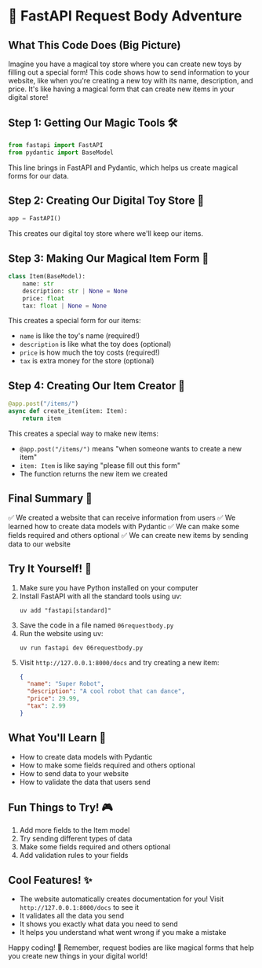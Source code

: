 # 🌟 FastAPI Request Body Adventure

## What This Code Does (Big Picture)
Imagine you have a magical toy store where you can create new toys by filling out a special form! This code shows how to send information to your website, like when you're creating a new toy with its name, description, and price. It's like having a magical form that can create new items in your digital store!

## Step 1: Getting Our Magic Tools 🛠️
```python
from fastapi import FastAPI
from pydantic import BaseModel
```
This line brings in FastAPI and Pydantic, which helps us create magical forms for our data.

## Step 2: Creating Our Digital Toy Store 🏪
```python
app = FastAPI()
```
This creates our digital toy store where we'll keep our items.

## Step 3: Making Our Magical Item Form 📝
```python
class Item(BaseModel):
    name: str
    description: str | None = None
    price: float
    tax: float | None = None
```
This creates a special form for our items:
- `name` is like the toy's name (required!)
- `description` is like what the toy does (optional)
- `price` is how much the toy costs (required!)
- `tax` is extra money for the store (optional)

## Step 4: Creating Our Item Creator 🎨
```python
@app.post("/items/")
async def create_item(item: Item):
    return item
```
This creates a special way to make new items:
- `@app.post("/items/")` means "when someone wants to create a new item"
- `item: Item` is like saying "please fill out this form"
- The function returns the new item we created

## Final Summary 📌
✅ We created a website that can receive information from users
✅ We learned how to create data models with Pydantic
✅ We can make some fields required and others optional
✅ We can create new items by sending data to our website

## Try It Yourself! 🚀
1. Make sure you have Python installed on your computer
2. Install FastAPI with all the standard tools using uv:
   ```
   uv add "fastapi[standard]"
   ```
3. Save the code in a file named `06requestbody.py`
4. Run the website using uv:
   ```
   uv run fastapi dev 06requestbody.py
   ```
5. Visit `http://127.0.0.1:8000/docs` and try creating a new item:
   ```json
   {
     "name": "Super Robot",
     "description": "A cool robot that can dance",
     "price": 29.99,
     "tax": 2.99
   }
   ```

## What You'll Learn 🧠
- How to create data models with Pydantic
- How to make some fields required and others optional
- How to send data to your website
- How to validate the data that users send

## Fun Things to Try! 🎮
1. Add more fields to the Item model
2. Try sending different types of data
3. Make some fields required and others optional
4. Add validation rules to your fields

## Cool Features! ✨
- The website automatically creates documentation for you! Visit `http://127.0.0.1:8000/docs` to see it
- It validates all the data you send
- It shows you exactly what data you need to send
- It helps you understand what went wrong if you make a mistake

Happy coding! 🎉 Remember, request bodies are like magical forms that help you create new things in your digital world! 